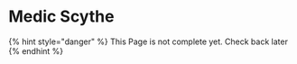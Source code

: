 # Medic Scythe

{% hint style="danger" %}
This Page is not complete yet. Check back later
{% endhint %}

